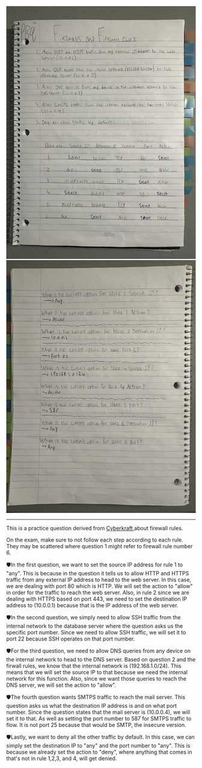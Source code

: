 <img src="/PBQ/pbq1.jpeg" alt="performance-based-questions" width="800px">
<img src="/PBQ/pbq2.jpeg" alt="performance-based-questions" width="800px">

<hr>

<p>
    This is a practice question derived from <a href="https://www.youtube.com/watch?v=IdtwOqsF5KY"> Cyberkraft </a> about firewall rules. 
</p>
<p> 
    On the exam, make sure to not follow each step according to each rule. They may be scattered where question 1 might refer to firewall rule number 6. 
</p>
<p> 
    🛡️In the first question, we want to set the source IP address for rule 1 to "any". This is because in the question it tells us to allow HTTP and HTTPS traffic from any external IP address to head to the web server. In this case, we are dealing with port 80 which is HTTP. We will set the action to "allow" in order for the traffic to reach the web server. Also, in rule 2 since we are dealing with HTTPS based on port 443, we need to set the destination IP address to (10.0.0.1) because that is the IP address of the web server. 
</p>
<p> 
    🛡️In the second question, we simply need to allow SSH traffic from the internal network to the database server where the question asks us the specific port number. Since we need to allow SSH traffic, we will set it to port 22 because SSH operates on that port number.  
</p>
<p>
    🛡️For the third question, we need to allow DNS queries from any device on the internal network to head to the DNS server. Based on question 2 and the firwall rules, we know that the internal network is (192.168.1.0/24). This means that we will set the source IP to that because we need the internal network for this function. Also, since we want those queries to reach the DNS server, we will set the action to "allow". 
</p>
<p> 
    🛡️The fourth question wants SMTPS traffic to reach the mail server. This question asks us what the destination IP address is and on what port number. Since the question states that the mail server is (10.0.0.4), we will set it to that. As well as setting the port number to 587 for SMTPS traffic to flow. It is not port 25 because that would be SMTP, the insecure version. 
</p>
<p> 
    🛡️Lastly, we want to deny all the other traffic by default. In this case, we can simply set the destination IP to "any" and the port number to "any". This is because we already set the action to "deny", where anything that comes in that's not in rule 1,2,3, and 4, will get denied. 
</p>
